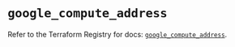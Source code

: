 # `google_compute_address`

Refer to the Terraform Registry for docs: [`google_compute_address`](https://registry.terraform.io/providers/hashicorp/google-beta/6.11.1/docs/resources/google_compute_address).
